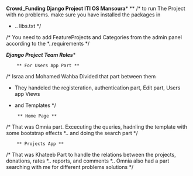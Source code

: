 ******Crowd_Funding Django Project ITI OS Mansoura*******
**
/* to run The Project with no problems. make sure you have installed the packages in 
 * ..  libs.txt
*/

/* You need to add FeatureProjects and Categories from the admin panel according to the
 *..requirements
*/



*****Django Project Team Roles******


        ** For Users App Part **
/* Israa and Mohamed Wahba Divided that part between them 
 * They handeled the registeration, authentication part, Edit part, Users app Views
 * and Templates
*/


        ** Home Page **
/* That was Omnia part. Excecuting the queries, hadnling the template with some bootstrap effects
 *.. and doing the search part
*/

        ** Projects App **
/* That was Khateeb Part to handle the relations between the projects, donations, rates
 *.. reports, and comments
 *.. Omnia also had a part searching with me for different problems solutions 
*/
